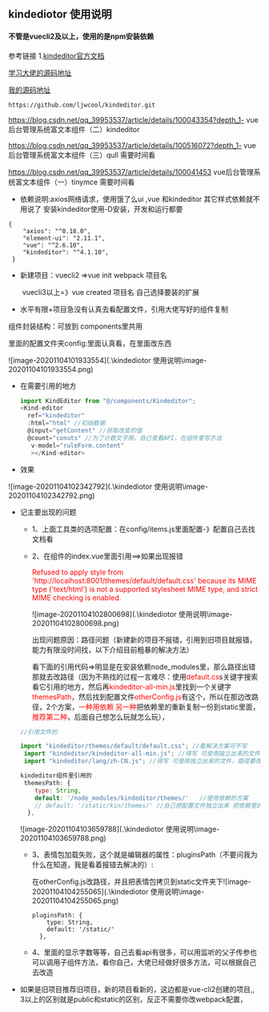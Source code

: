## kindediotor 使用说明

#### 不管是vuecli2及以上，使用的是npm安装依赖

参考链接
1.[kindeditor官方文档](http://kindeditor.net/doc.php)

[学习大佬的源码地址](https://github.com/l-x-f/vue-use-kindeditor)    

[我的源码地址](https://github.com/ljwcool/kindeditor.git)    

```
https://github.com/ljwcool/kindeditor.git 
```

https://blog.csdn.net/qq_39953537/article/details/100043354?depth_1-  vue后台管理系统富文本组件（二）kindeditor



https://blog.csdn.net/qq_39953537/article/details/100516072?depth_1-    vue后台管理系统富文本组件（三）qull  需要时间看

https://blog.csdn.net/qq_39953537/article/details/100041453   vue后台管理系统富文本组件（一）tinymce 需要时间看

*  依赖说明:axios网络请求，使用饿了么ui ,vue 和kindeditor 其它样式依赖就不用说了 安装kindeditor使用-D安装，开发和运行都要

  ```
  {
      "axios": "^0.18.0",
      "element-ui": "2.11.1",  
      "vue": "^2.6.10",
      "kindeditor": "^4.1.10",
   }
  ```

  

* 新建项目：vuecli2 =>vue init webpack  项目名 

  ​					vuecli3以上=》vue created  项目名    自己选择要装的扩展

*  水平有限+项目急没有认真去看配置文件，引用大佬写好的组件复制

 组件封装结构：可放到 components里共用 

里面的配置文件夹config:里面认真看，在里面改东西

![image-20201104101933554](.\kindediotor 使用说明\image-20201104101933554.png)

* 在需要引用的地方

  ```js
  import KindEditor from "@/components/Kindeditor";
  <Kind-editor
    ref="kindeditor"
    :html="html" //初始数据
    @input="getContent" //获取改变的值
    @count="conuts" //为了计数文字用，自己查看API，在组件里写方法
     v-model="ruleForm.content"
     ></Kind-editor>
  ```

  

* 效果

![image-20201104102342792](.\kindediotor 使用说明\image-20201104102342792.png)

* 记主要出现的问题

  * 1、上面工具类的选项配置：在config/items.js里面配置-》配置自己去找文档看

  * 2、在组件的index.vue里面引用==>如果出现报错

    <font color='red'>Refused to apply style from 'http://localhost:8001/themes/default/default.css' because its MIME type ('text/html') is not a supported stylesheet MIME type, and strict MIME checking is enabled.</font>

    ![image-20201104102800698](.\kindediotor 使用说明\image-20201104102800698.png)

    出现问题原因：路径问题（新建新的项目不报错，引用到旧项目就报错，能力有限没时间找，以下介绍目前粗暴的解决方法）

    看下面的引用代码=>明显是在安装依赖node_modules里，那么路径出错那就去改路径（因为不熟找的过程一言难尽：使用<font color='red'>default.cs</font>s关键字搜索看它引用的地方，然后再<font color='red'>kindeditor-all-min.js</font>里找到一个关键字<font color='red'>themesPath</font>，然后找到配置文件<font color='red'>otherConfig.js</font>有这个，所以在那边改路径，2个方案，<font color='red'>一种用依赖</font>    <font color='red'> 另一种</font>把依赖里的重新复制一份到static里面，<font color='red'>推荐第二种</font>，后面自己想怎么玩就怎么玩），

  ```js
  //引用文件的
  
  import "kindeditor/themes/default/default.css"; //看解决方案可不写
   import "kindeditor/kindeditor-all-min.js"; //得写 可使用独立出来的文件，路径要改
   import "kindeditor/lang/zh-CN.js"; //得写 可使用独立出来的文件，路径要改
  ```

  ```	js
  kindeditor组件里引用的
   themesPath: {
      type: String,
      default: '/node_modules/kindeditor/themes/'   //使用依赖的方案
      // default: '/static/kin/themes/' //自己把配置文件独立出来 把依赖里的文件复制一份放到static里
    },
  
  ```

  ![image-20201104103659788](.\kindediotor 使用说明\image-20201104103659788.png)

  * 3、表情包加载失败，这个就是编辑器的属性：pluginsPath（不要问我为什么在知道，我是看着报错去解决的）:

    在otherConfig.js改路径，并且把表情包拷贝到static文件夹下![image-20201104104255065](.\kindediotor 使用说明\image-20201104104255065.png)

    ```
    pluginsPath: {
        type: String,
        default: '/static/'
      },
    ```

    

  * 4、里面的显示字数等等，自己去看api有很多，可以用监听的父子传参也可以调用子组件方法，看你自己，大佬已经做好很多方法，可以根据自己去改造

*  如果是旧项目推荐旧项目，新的项目看新的，这边都是vue-cli2创建的项目,, 3以上的区别就是public和static的区别，反正不需要你改webpack配置，